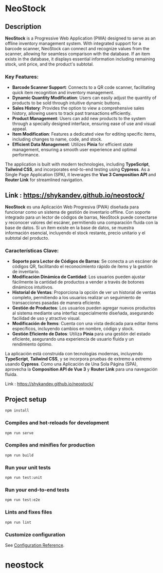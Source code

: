 # NeoStock

## Description

**NeoStock** is a Progressive Web Application (PWA) designed to serve as an offline inventory management system. With integrated support for a barcode scanner, NeoStock can connect and recognize values from the scanner, allowing for seamless comparison with the database. If an item exists in the database, it displays essential information including remaining stock, unit price, and the product's subtotal.

### Key Features:

- **Barcode Scanner Support**: Connects to a QR code scanner, facilitating quick item recognition and inventory management.
- **Dynamic Quantity Modification**: Users can easily adjust the quantity of products to be sold through intuitive dynamic buttons.
- **Sales History**: Provides the option to view a comprehensive sales history, allowing users to track past transactions efficiently.
- **Product Management**: Users can add new products to the system through a specially designed interface, ensuring ease of use and visual appeal.
- **Item Modification**: Features a dedicated view for editing specific items, including changes to name, code, and stock.
- **Efficient Data Management**: Utilizes **Pinia** for efficient state management, ensuring a smooth user experience and optimal performance.

The application is built with modern technologies, including **TypeScript**, **Tailwind CSS**, and incorporates end-to-end testing using **Cypress**. As a Single Page Application (SPA), it leverages the **Vue 3 Composition API** and **Router Link** for streamlined navigation.

Link : https://shykandev.github.io/neostock/
---

**NeoStock** es una Aplicación Web Progresiva (PWA) diseñada para funcionar como un sistema de gestión de inventario offline. Con soporte integrado para un lector de códigos de barras, NeoStock puede conectarse y reconocer valores del escáner, permitiendo una comparación fluida con la base de datos. Si un ítem existe en la base de datos, se muestra información esencial, incluyendo el stock restante, precio unitario y el subtotal del producto.

### Características Clave:

- **Soporte para Lector de Códigos de Barras**: Se conecta a un escáner de códigos QR, facilitando el reconocimiento rápido de ítems y la gestión de inventario.
- **Modificación Dinámica de Cantidad**: Los usuarios pueden ajustar fácilmente la cantidad de productos a vender a través de botones dinámicos intuitivos.
- **Historial de Ventas**: Proporciona la opción de ver un historial de ventas completo, permitiendo a los usuarios realizar un seguimiento de transacciones pasadas de manera eficiente.
- **Gestión de Productos**: Los usuarios pueden agregar nuevos productos al sistema mediante una interfaz especialmente diseñada, asegurando facilidad de uso y atractivo visual.
- **Modificación de Ítems**: Cuenta con una vista dedicada para editar ítems específicos, incluyendo cambios en nombre, código y stock.
- **Gestión Eficiente de Datos**: Utiliza **Pinia** para una gestión del estado eficiente, asegurando una experiencia de usuario fluida y un rendimiento óptimo.

La aplicación está construida con tecnologías modernas, incluyendo **TypeScript**, **Tailwind CSS**, y se incorpora pruebas de extremo a extremo usando **Cypress**. Como una Aplicación de Una Sola Página (SPA), aprovecha la **Composition API de Vue 3** y **Router Link** para una navegación fluida.

Link : https://shykandev.github.io/neostock/
## Project setup
```
npm install
```

### Compiles and hot-reloads for development
```
npm run serve
```

### Compiles and minifies for production
```
npm run build
```

### Run your unit tests
```
npm run test:unit
```

### Run your end-to-end tests
```
npm run test:e2e
```

### Lints and fixes files
```
npm run lint
```

### Customize configuration
See [Configuration Reference](https://cli.vuejs.org/config/).
# neostock
